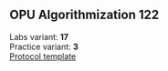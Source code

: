 ## OPU Algorithmization 122
Labs variant: **17**  
Practice variant: **3**  
[Protocol template](https://docs.google.com/document/d/1ki3aApszz1eX_ivuEafcHHt86Q1Kb_NVBjsxk783ge0/edit?usp=sharing)

